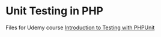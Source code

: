 # Unit Testing in PHP

Files for Udemy course [Introduction to Testing with PHPUnit](https://www.udemy.com/introduction-to-testing-with-phpunit)

